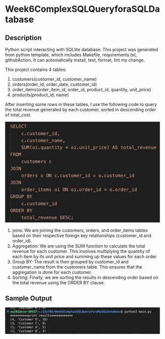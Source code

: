 # Week6ComplexSQLQueryforaSQLDatabase

## Description
Python script interacting with SQLlite database. This project was generated from python template, which includes Makefile, requirements.txt, githubAction. It can automatically install, test, format, lint my change.

This project contains 4 tables: 
1. customers(customer_id, customer_name) 
2. orders(order_id, order_date, customer_id) 
3. order_items(order_item_id, order_id, product_id, quantity, unit_price) 
4. products(product_id, name)

After inserting some rows in these tables, I use the following 
code to query the total revenue generated by each customer, sorted in descending order of total_cost.

![Code](code.png)

1. joins: 
We are joining the customers, orders, and order_items tables based on their respective foreign key relationships (customer_id and order_id). 
2. Aggregation: 
We are using the SUM function to calculate the total revenue for each customer. This involves multiplying the quantity of each item by its unit price and summing up these values for each order. 
3. Group BY: 
The result is then grouped by customer_id and customer_name from the customers table. This ensures that the aggregation is done for each customer. 
4. Sorting: 
Finally, we are sorting the results in descending order based on the total revenue using the ORDER BY clause.

## Sample Output
![output](output.png)